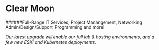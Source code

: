 # Clear Moon
######Full-Range IT Services, Project Manangement, Networking Admin/Design/Support, Programming and more!

*Our latest upgrade will enable our full lab & hosting environments, and a few new ESXi and Kubernetes deployments.*
